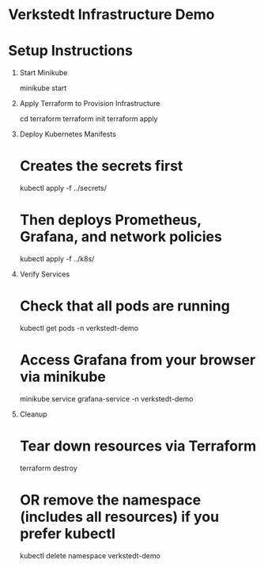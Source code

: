 # Verkstedt Infrastructure Demo

# Setup Instructions

1. Start Minikube
 
   minikube start


2. Apply Terraform to Provision Infrastructure

    cd terraform
    terraform init
    terraform apply


3. Deploy Kubernetes Manifests

    # Creates the secrets first
    kubectl apply -f ../secrets/

    # Then deploys Prometheus, Grafana, and network policies
    kubectl apply -f ../k8s/
    
4.  Verify Services

    # Check that all pods are running
    kubectl get pods -n verkstedt-demo

    # Access Grafana from your browser via minikube
    minikube service grafana-service -n verkstedt-demo

5. Cleanup

   # Tear down resources via Terraform
    terraform destroy

    # OR remove the namespace (includes all resources) if you prefer kubectl
    kubectl delete namespace verkstedt-demo
